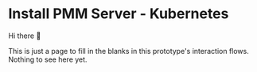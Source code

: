 # Install PMM Server - Kubernetes


Hi there 👋

This is just a page to fill in the blanks in this prototype's interaction flows. Nothing to see here yet.